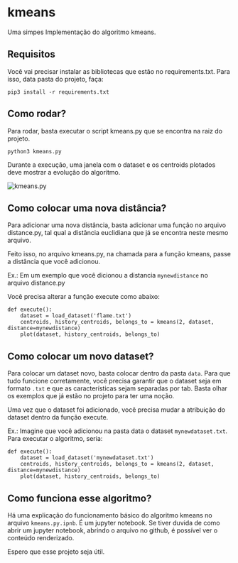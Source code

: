 # kmeans
Uma simpes Implementação do algoritmo kmeans.
## Requisitos

Você vai precisar instalar as bibliotecas que estão no requirements.txt. Para isso, data pasta do projeto, faça:

`pip3 install -r requirements.txt`

##  Como rodar?

Para rodar, basta executar o script kmeans.py que se encontra na raiz do projeto.

`python3 kmeans.py`

Durante a execução, uma janela com o dataset e os centroids plotados deve mostrar a evolução do algoritmo.

![kmeans.py](https://imgur.com/a/Lu7d1Q6)


## Como colocar uma nova distância?

Para adicionar uma nova distância, basta adicionar uma função no arquivo distance.py, tal qual a distância euclidiana que já se encontra neste mesmo arquivo.

Feito isso, no arquivo kmeans.py, na chamada para a função kmeans, passe a distância que você adicionou.

Ex.:
Em um exemplo que você dicionou a distancia `mynewdistance` no arquivo distance.py

Você precisa alterar a função execute como abaixo:

```
def execute():
    dataset = load_dataset('flame.txt')
    centroids, history_centroids, belongs_to = kmeans(2, dataset, distance=mynewdistance)
    plot(dataset, history_centroids, belongs_to)

```
## Como colocar um novo dataset?

Para colocar um dataset novo, basta colocar dentro da pasta `data`. Para que tudo funcione corretamente, você precisa garantir que o dataset seja em formato `.txt` e que as características sejam separadas por tab.  Basta olhar os exemplos que já estão no projeto para ter uma noção.

Uma vez que o dataset foi adicionado,  você precisa mudar a atribuição do dataset dentro da função execute.

Ex.:
Imagine que você adicionou na pasta data o dataset `mynewdataset.txt`. Para executar o algoritmo, seria:

```
def execute():
    dataset = load_dataset('mynewdataset.txt')
    centroids, history_centroids, belongs_to = kmeans(2, dataset, distance=mynewdistance)
    plot(dataset, history_centroids, belongs_to)

```
## Como funciona esse algoritmo?

Há uma explicação do funcionamento básico do algoritmo kmeans no arquivo `kmeans.py.ipnb`. É um jupyter notebook. Se tiver duvida de como abrir um jupyter notebook, abrindo o arquivo no github, é possível ver o conteúdo renderizado.



Espero que esse projeto seja útil.


